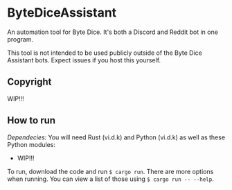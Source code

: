<!-- TODO: stylize -->

# ByteDiceAssistant
An automation tool for Byte Dice. It's both a Discord and Reddit bot in one program.

This tool is not intended to be used publicly outside of the Byte Dice Assistant bots. Expect issues if you host this yourself.

## Copyright
WIP!!!

## How to run
*Dependecies:* You will need Rust (vi.d.k) and Python (vi.d.k) as well as these Python modules:
* WIP!!!

To run, download the code and run `$ cargo run`. There are more options when running. You can view a list of those using `$ cargo run -- --help`.